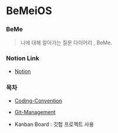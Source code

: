 # BeMeiOS


### BeMe
>   나에 대해 알아가는 질문 다이어리 , BeMe.
>

### Notion Link

- [Notion](https://www.notion.so/iOS-688f11e27af9495faac336794ccac4fa)


### 목차

- [Coding-Convention](https://www.notion.so/Naming-Rule-d1ad0ee6a8754d3d98d48a605139b4b2)
  

- [Git-Management](/GitManage.md)

  
-  Kanban Board  :  깃헙 프로젝트 사용
